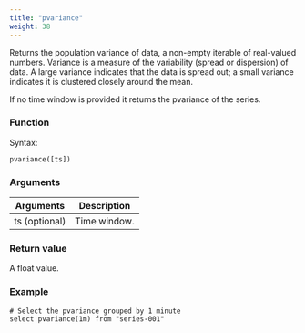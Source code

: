 ```yaml
---
title: "pvariance"
weight: 38
---
```


Returns the population variance of data, a non-empty iterable of real-valued numbers. Variance is a measure of the variability (spread or dispersion) of data. A large variance indicates that the data is spread out; a small variance indicates it is clustered closely around the mean.

If no time window is provided it returns the pvariance of the series.

### Function

Syntax:

    pvariance([ts])

### Arguments

 Arguments   | Description
 ----------- | -----------
ts (optional) | Time window.

### Return value

A float value.

### Example

    # Select the pvariance grouped by 1 minute
    select pvariance(1m) from "series-001"
